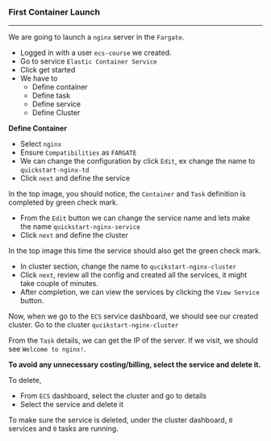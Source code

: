 ### First Container Launch

---

We are going to launch a `nginx` server in the `Fargate`.

- Logged in with a user `ecs-course` we created.
- Go to service `Elastic Container Service`
- Click get started
- We have to
  - Define container
  - Define task
  - Define service
  - Define Cluster

**Define Container**

- Select `nginx`
- Ensure `Compatibilities` as `FARGATE`
- We can change the configuration by click `Edit`, ex change the name to `quickstart-nginx-td`
- Click `next` and define the service

In the top image, you should notice, the `Container` and `Task` definition is completed by green check mark.

- From the `Edit` button we can change the service name and lets make the name `quickstart-nginx-service`
- Click `next` and define the cluster

In the top image this time the service should also get the green check mark.

- In cluster section, change the name to `qucikstart-nginx-cluster`
- Click `next`, review all the config and created all the services, it might take couple of minutes.
- After completion, we can view the services by clicking the `View Service` button.

Now, when we go to the `ECS` service dashboard, we should see our created cluster. Go to the cluster `qucikstart-nginx-cluster`

From the `Task` details, we can get the IP of the server. If we visit, we should see `Welcome to nginx!`.

**To avoid any unnecessary costing/billing, select the service and delete it.**

To delete,

- From `ECS` dashboard, select the cluster and go to details
- Select the service and delete it

To make sure the service is deleted, under the cluster dashboard, `0` services and `0` tasks are running.
